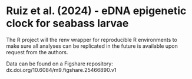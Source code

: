 # Ruiz et al. (2024) - eDNA epigenetic clock for seabass larvae

The R project will the renv wrapper for reproducible R environments to make sure all analyses can be replicated in the future is available upon request from the authors.

Data can be found on a Figshare repository: dx.doi.org/10.6084/m9.figshare.25466890.v1
